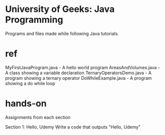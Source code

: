 # University of Geeks: Java Programming

Programs and files made while following Java tutorials.

# ref

MyFirstJavaProgram.java		- A hello world program
AreasAndVolumes.java		- A class showing a variable declaration
TernaryOperatorsDemo.java	- A program showing a ternary operator
DoWhileExample.java			- A program showing a do while loop

# hands-on

Assignments from each section

Section 1: Hello, Udemy
	Write a code that outputs "Hello, Udemy"
